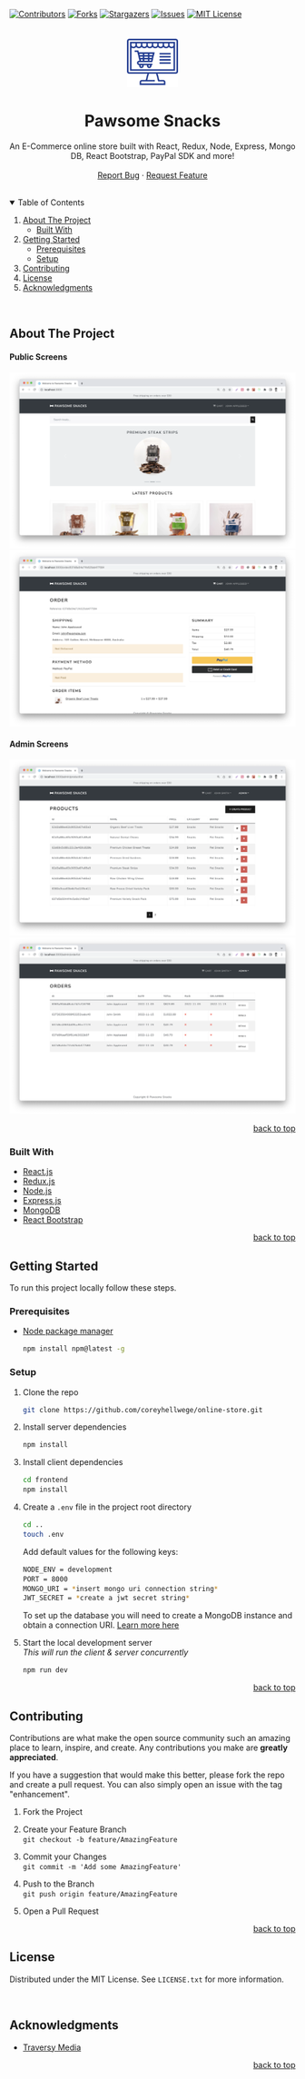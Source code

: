 <div id="top"></div>

[![Contributors][contributors-shield]][contributors-url]
[![Forks][forks-shield]][forks-url]
[![Stargazers][stars-shield]][stars-url]
[![Issues][issues-shield]][issues-url]
[![MIT License][license-shield]][license-url]

<!-- PROJECT LOGO -->
<br />

<div align="center">
  <a href="https://github.com/coreyhellwege/online-store">
    <img src="./images/online-store-icon.png" alt="Logo" width="90" height="90">
  </a>

  <h1 align="center">Pawsome Snacks</h1>

  <p align="center">
    An E-Commerce online store built with React, Redux, Node, Express, Mongo DB, React Bootstrap, PayPal SDK and more!
    <br />
    <br />
    <a href="https://github.com/coreyhellwege/online-store/issues">Report Bug</a>
    ·
    <a href="https://github.com/coreyhellwege/online-store/issues">Request Feature</a>
  </p>
</div>

<br />

<!-- TABLE OF CONTENTS -->
<details open>
  <summary>Table of Contents</summary>
  <ol>
    <li>
      <a href="#about-the-project">About The Project</a>
      <ul>
        <li><a href="#built-with">Built With</a></li>
      </ul>
    </li>
    <li>
      <a href="#getting-started">Getting Started</a>
      <ul>
        <li><a href="#prerequisites">Prerequisites</a></li>
        <li><a href="#setup">Setup</a></li>
      </ul>
    </li>
    <li><a href="#contributing">Contributing</a></li>
    <li><a href="#license">License</a></li>
    <li><a href="#acknowledgments">Acknowledgments</a></li>
  </ol>
</details>

<br />

<!-- ABOUT THE PROJECT -->
## About The Project

#### Public Screens

![Screenshot 1][product-screenshot-1]
![Screenshot 2][product-screenshot-2]

#### Admin Screens

![Screenshot 3][product-screenshot-3]
![Screenshot 4][product-screenshot-4]

<p align="right"><a href="#top">back to top</a></p>

### Built With

* [React.js](https://reactjs.org/)
* [Redux.js](https://redux.js.org/)
* [Node.js](https://nodejs.org/)
* [Express.js](https://expressjs.com/)
* [MongoDB](https://mongodb.com/)
* [React Bootstrap](https://react-bootstrap.github.io/)

<p align="right"><a href="#top">back to top</a></p>

<!-- GETTING STARTED -->
## Getting Started

To run this project locally follow these steps.

### Prerequisites

* [Node package manager](https://www.npmjs.com/)

  ```sh
  npm install npm@latest -g
  ```

### Setup

1. Clone the repo

   ```sh
   git clone https://github.com/coreyhellwege/online-store.git
   ```

3. Install server dependencies

   ```sh
   npm install
   ```

4. Install client dependencies

   ```sh
   cd frontend
   npm install
   ```

2. Create a `.env` file in the project root directory 

    ```sh
    cd ..
    touch .env
    ```

    Add default values for the following keys:

    ```sh
    NODE_ENV = development
    PORT = 8000
    MONGO_URI = *insert mongo uri connection string*
    JWT_SECRET = *create a jwt secret string*
    ```

    To set up the database you will need to create a MongoDB instance and obtain a connection URI. [Learn more here](https://www.mongodb.com/docs/manual/reference/connection-string/)

5. Start the local development server <br />
   <i>This will run the client & server concurrently</i>

   ```sh
   npm run dev
   ```

<p align="right"><a href="#top">back to top</a></p>

<!-- CONTRIBUTING -->
## Contributing

Contributions are what make the open source community such an amazing place to learn, inspire, and create. Any contributions you make are **greatly appreciated**.

If you have a suggestion that would make this better, please fork the repo and create a pull request. You can also simply open an issue with the tag "enhancement".

1. Fork the Project

2. Create your Feature Branch <br />
`git checkout -b feature/AmazingFeature`

3. Commit your Changes <br />
`git commit -m 'Add some AmazingFeature'`

4. Push to the Branch <br />
`git push origin feature/AmazingFeature`

5. Open a Pull Request

<p align="right"><a href="#top">back to top</a></p>

<!-- LICENSE -->
## License

Distributed under the MIT License. See `LICENSE.txt` for more information.

<br />

<!-- ACKNOWLEDGMENTS -->
## Acknowledgments

* [Traversy Media](https://www.traversymedia.com/)

<p align="right"><a href="#top">back to top</a></p>

<!-- MARKDOWN LINKS & IMAGES -->
<!-- https://www.markdownguide.org/basic-syntax/#reference-style-links -->
[contributors-shield]: https://img.shields.io/github/contributors/coreyhellwege/online-store.svg?style=for-the-badge
[contributors-url]: https://github.com/coreyhellwege/online-store/graphs/contributors
[forks-shield]: https://img.shields.io/github/forks/coreyhellwege/online-store.svg?style=for-the-badge
[forks-url]: https://github.com/coreyhellwege/online-store/network/members
[stars-shield]: https://img.shields.io/github/stars/coreyhellwege/online-store.svg?style=for-the-badge
[stars-url]: https://github.com/coreyhellwege/online-store/stargazers
[issues-shield]: https://img.shields.io/github/issues/coreyhellwege/online-store.svg?style=for-the-badge
[issues-url]: https://github.com/coreyhellwege/online-store/issues
[license-shield]: https://img.shields.io/github/license/coreyhellwege/online-store.svg?style=for-the-badge
[license-url]: /LICENSE.txt
[product-screenshot-1]: ./images/screenshot-1.png
[product-screenshot-2]: ./images/screenshot-2.png
[product-screenshot-3]: ./images/screenshot-3.png
[product-screenshot-4]: ./images/screenshot-4.png